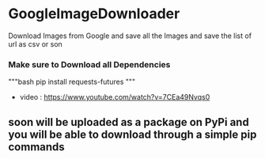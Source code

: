 # GoogleImageDownloader
Download Images from Google and save all the Images  and save the list of url as csv or son
### Make sure to Download all Dependencies 


"""bash
pip install requests-futures
"""
* video : https://www.youtube.com/watch?v=7CEa49Nvqs0
## soon will be uploaded as a package on PyPi and you will be able to download through a simple pip commands 

